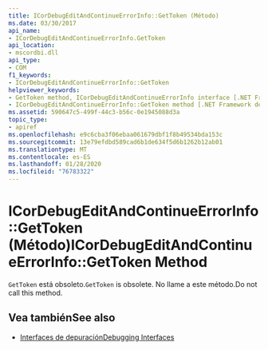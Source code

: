 ```yaml
---
title: ICorDebugEditAndContinueErrorInfo::GetToken (Método)
ms.date: 03/30/2017
api_name:
- ICorDebugEditAndContinueErrorInfo.GetToken
api_location:
- mscordbi.dll
api_type:
- COM
f1_keywords:
- ICorDebugEditAndContinueErrorInfo::GetToken
helpviewer_keywords:
- GetToken method, ICorDebugEditAndContinueErrorInfo interface [.NET Framework debugging]
- ICorDebugEditAndContinueErrorInfo::GetToken method [.NET Framework debugging]
ms.assetid: 590647c5-499f-44c3-b56c-0e1945088d3a
topic_type:
- apiref
ms.openlocfilehash: e9c6cba3f06ebaa061679dbf1f8b49534bda153c
ms.sourcegitcommit: 13e79efdbd589cad6b1de634f5d6b1262b12ab01
ms.translationtype: MT
ms.contentlocale: es-ES
ms.lasthandoff: 01/28/2020
ms.locfileid: "76783322"
---
```

# <a name="icordebugeditandcontinueerrorinfogettoken-method"></a><span data-ttu-id="6524a-102">ICorDebugEditAndContinueErrorInfo::GetToken (Método)</span><span class="sxs-lookup"><span data-stu-id="6524a-102">ICorDebugEditAndContinueErrorInfo::GetToken Method</span></span>
<span data-ttu-id="6524a-103">`GetToken` está obsoleto.</span><span class="sxs-lookup"><span data-stu-id="6524a-103">`GetToken` is obsolete.</span></span> <span data-ttu-id="6524a-104">No llame a este método.</span><span class="sxs-lookup"><span data-stu-id="6524a-104">Do not call this method.</span></span>  
  
## <a name="see-also"></a><span data-ttu-id="6524a-105">Vea también</span><span class="sxs-lookup"><span data-stu-id="6524a-105">See also</span></span>

- [<span data-ttu-id="6524a-106">Interfaces de depuración</span><span class="sxs-lookup"><span data-stu-id="6524a-106">Debugging Interfaces</span></span>](debugging-interfaces.md)
